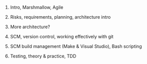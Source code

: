 

1. Intro, Marshmallow, Agile

1. Risks, requirements, planning, architecture intro

1. More architecture?

1. SCM, version control, working effectively with git

1. SCM build management (Make & Visual Studio), Bash scripting

1. Testing, theory & practice, TDD
